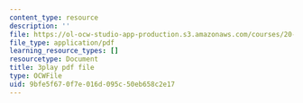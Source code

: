 ```yaml
---
content_type: resource
description: ''
file: https://ol-ocw-studio-app-production.s3.amazonaws.com/courses/20-219-becoming-the-next-bill-nye-writing-and-hosting-the-educational-show-january-iap-2015/9bfe5f670f7e016d095c50eb658c2e17_Ui2q2uoA-_g.pdf
file_type: application/pdf
learning_resource_types: []
resourcetype: Document
title: 3play pdf file
type: OCWFile
uid: 9bfe5f67-0f7e-016d-095c-50eb658c2e17
---
```

